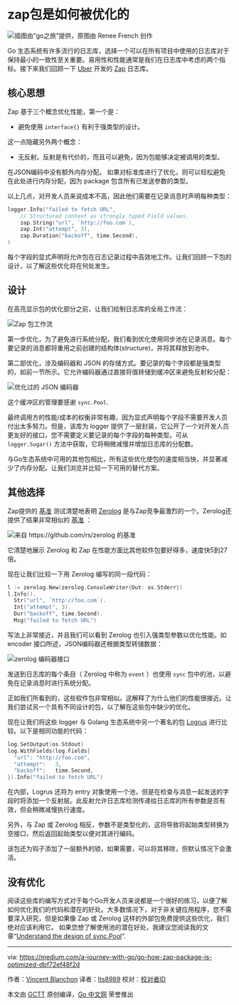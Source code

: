 # zap包是如何被优化的
![插图由“go之旅”提供，原图由 Renee French 创作](https://raw.githubusercontent.com/studygolang/gctt-images2/master/20190815-go-how-zap-package-is-optimized/1__mMI_UYf-DsS04MU5AnRQg.png)

Go 生态系统有许多流行的日志库，选择一个可以在所有项目中使用的日志库对于保持最小的一致性至关重要。易用性和性能通常是我们在日志库中考虑的两个指标。接下来我们回顾一下 [Uber](https://github.com/uber-go) 开发的 [Zap](https://github.com/uber-go/zap) 日志库。

## 核心思想

Zap 基于三个概念优化性能，第一个是：
- 避免使用 `interface{}` 有利于强类型的设计。

这一点隐藏另外两个概念：

- 无反射。反射是有代价的，而且可以避免，因为包能够决定被调用的类型。

在JSON编码中没有额外内存分配。 如果对标准库进行了优化，则可以轻松避免在此处进行内存分配，因为 package 包含所有已发送参数的类型。

以上几点，对开发人员来说成本不高，因此他们需要在记录消息时声明每种类型：

```go
logger.Info("failed to fetch URL",
	// Structured context as strongly typed Field values.
	zap.String("url", `http://foo.com`),
	zap.Int("attempt", 3),
	zap.Duration("backoff", time.Second),
)
```

每个字段的显式声明将允许包在日志记录过程中高效地工作。让我们回顾一下包的设计，以了解这些优化将在何处发生。

## 设计
在高亮显示包的优化部分之前，让我们绘制日志库的全局工作流：

![Zap 包工作流](https://raw.githubusercontent.com/studygolang/gctt-images2/master/20190815-go-how-zap-package-is-optimized/1_4mn192sJdR0rU8RQ3aQo4w.png)

第一步优化，为了避免进行系统分配，我们看到优化使用同步池在记录消息。每个要记录的消息都将重用之前创建的结构体(structure)，并将其释放到池中。

第二部优化，涉及编码器和 JSON 的存储方式。要记录的每个字段都是强类型的，如前一节所示。它允许编码器通过直接将值转储到缓冲区来避免反射和分配：

![优化过的 JSON 编码器](https://raw.githubusercontent.com/studygolang/gctt-images2/master/20190815-go-how-zap-package-is-optimized/1_9aSmDmZ1ccHfcSSwxLGsUw.png)

这个缓冲区的管理要感谢 `sync.Pool`.

最终调用方的性能/成本的权衡非常有趣，因为显式声明每个字段不需要开发人员付出太多努力。但是，该库为 logger 提供了一层封装，它公开了一个对开发人员更友好的接口，您不需要定义要记录的每个字段的每种类型。可从 `logger.Sugar()` 方法中获取，它将稍微减慢并增加日志库的分配数。

与Go生态系统中可用的其他包相比，所有这些优化使包的速度相当快，并显著减少了内存分配。让我们浏览并比较一下可用的替代方案。

## 其他选择

Zap提供的 [基准](https://github.com/uber-go/zap/tree/v1.10.0/benchmarks) 测试清楚地表明 [Zerolog](https://github.com/rs/zerolog) 是与Zap竞争最激烈的一个。Zerolog还提供了结果非常相似的 [基准](https://github.com/rs/logbench) ：

![来自 https://github.com/rs/zerolog 的基准](https://raw.githubusercontent.com/studygolang/gctt-images2/master/20190815-go-how-zap-package-is-optimized/1_M9cZcDqAkoq82Del0TndNQ.png)

它清楚地展示 Zerolog 和 Zap 在性能方面比其他软件包要好得多，速度快5到27倍。

现在让我们比较一下用 Zerolog 编写的同一段代码：

```go
l := zerolog.New(zerolog.ConsoleWriter{Out: os.Stderr})
l.Info().
  Str("url", `http://foo.com`).
  Int("attempt", 3).
  Dur("backoff", time.Second).
  Msg("failed to fetch URL")
```

写法上非常接近，并且我们可以看到 Zerolog 也引入强类型参数以优化性能。如 encoder 接口所述，JSON编码器还根据类型转储数据：

![zerolog 编码器接口](https://raw.githubusercontent.com/studygolang/gctt-images2/master/20190815-go-how-zap-package-is-optimized/1_aLID1ZKFpryk6IkxOyoWow.png)

发送到日志库的每个条目（ Zerolog 中称为 `event` ）也使用 `sync` 包中的池，以避免在记录消息时进行系统分配。

正如我们所看到的，这些软件包非常相似。这解释了为什么他们的性能很接近。让我们尝试另一个具有不同设计的包，以了解在这些包中缺少的优化。

现在让我们将这些 logger 与 Golang 生态系统中另一个著名的包 [Logrus](https://github.com/sirupsen/logrus) 进行比较。以下是相同功能的代码：

```go
log.SetOutput(os.Stdout)
log.WithFields(log.Fields{
  "url": "http://foo.com",
  "attempt":   3,
  "backoff":   time.Second,
}).Info("failed to fetch URL")
```

在内部，Logrus 还将为 entry 对象使用一个池，但是在检查与消息一起发送的字段时将添加一个反射层。此反射允许日志库检测传递给日志库的所有参数是否有效，但会稍微减慢执行速度。

另外，与 Zap 或 Zerolog 相反，参数不是类型化的，这将导致将起始类型转换为空接口，然后返回起始类型以便对其进行编码。

该包还为钩子添加了一层额外的锁，如果需要，可以将其移除，但默认情况下会激活。

## 没有优化

阅读这些库的编写方式对于每个Go开发人员来说都是一个很好的练习，以便了解如何优化我们的代码和潜在的好处。大多数情况下，对于非关键应用程序，您不需要深入研究，但是如果像 Zap 或 Zerolog 这样的外部包免费提供这些优化，我们绝对应该利用它。
如果您想了解使用池的潜在好处，我建议您阅读我的文章“[Understand the design of sync.Pool](https://medium.com/@blanchon.vincent/go-understand-the-design-of-sync-pool-2dde3024e277)”.

---

via: https://medium.com/a-journey-with-go/go-how-zap-package-is-optimized-dbf72ef48f2d

作者：[Vincent Blanchon](https://medium.com/@blanchon.vincent)
译者：[lts8989](https://github.com/lts8989)
校对：[校对者ID](https://github.com/校对者ID)

本文由 [GCTT](https://github.com/studygolang/GCTT) 原创编译，[Go 中文网](https://studygolang.com/) 荣誉推出